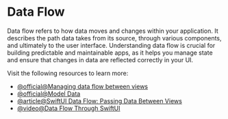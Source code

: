 # Data Flow

Data flow refers to how data moves and changes within your application. It describes the path data takes from its source, through various components, and ultimately to the user interface. Understanding data flow is crucial for building predictable and maintainable apps, as it helps you manage state and ensure that changes in data are reflected correctly in your UI.

Visit the following resources to learn more:

- [@official@Managing data flow between views](https://developer.apple.com/tutorials/app-dev-training/managing-data-flow-between-views)
- [@official@Model Data](https://developer.apple.com/documentation/swiftui/model-data)
- [@article@SwiftUI Data Flow: Passing Data Between Views](https://matteomanferdini.com/swiftui-data-flow/)
- [@video@Data Flow Through SwiftUI](https://developer.apple.com/la/videos/play/wwdc2019/226/)